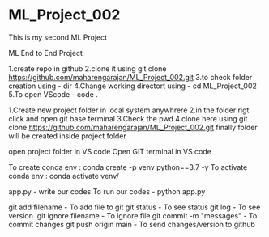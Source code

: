 # ML_Project_002
This is my second ML Project


ML End to End Project

1.create repo in github
2.clone it using git clone https://github.com/maharengarajan/ML_Project_002.git
3.to check folder creation using - dir
4.Change working directort using - cd ML_Project_002
5.To open VScode - code .

1.Create new project folder in local system anywhrere
2.in the folder rigt click and open git base terminal
3.Check the pwd
4.clone here using git clone https://github.com/maharengarajan/ML_Project_002.git
finally folder will be created inside project folder

open project folder in VS code
Open GIT terminal in VS code

To create conda env : conda create -p venv python==3.7 -y
To activate conda env : conda activate venv/

app.py - write our codes
To run our codes - python app.py


git add filename - To add file to git
git status - To see status 
git log - To see version
.git ignore filename - To ignore file 
git commit -m "messages" - To commit changes
git push origin main - To send changes/version to github





